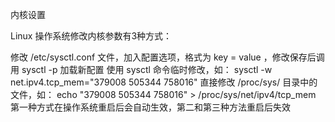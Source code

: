 <!--
 * @Author: wolf-li
 * @Date: 2024-10-20 20:02:02
 * @LastEditTime: 2024-10-21 14:27:44
 * @LastEditors: wolf-li
 * @Description: 
 * @FilePath: /note/src/Nginx/linux内核参数调优.md
 * talk is cheep show me your code.
-->
内核设置

Linux 操作系统修改内核参数有3种方式：

修改 /etc/sysctl.conf 文件，加入配置选项，格式为 key = value ，修改保存后调用 sysctl -p 加载新配置
使用 sysctl 命令临时修改，如： sysctl -w net.ipv4.tcp_mem="379008 505344 758016"
直接修改 /proc/sys/ 目录中的文件，如： echo "379008 505344 758016" > /proc/sys/net/ipv4/tcp_mem
第一种方式在操作系统重启后会自动生效，第二和第三种方法重启后失效